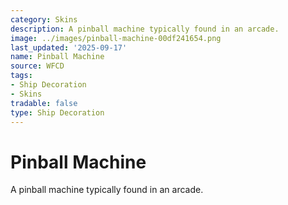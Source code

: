 ```yaml
---
category: Skins
description: A pinball machine typically found in an arcade.
image: ../images/pinball-machine-00df241654.png
last_updated: '2025-09-17'
name: Pinball Machine
source: WFCD
tags:
- Ship Decoration
- Skins
tradable: false
type: Ship Decoration
---
```


# Pinball Machine

A pinball machine typically found in an arcade.


